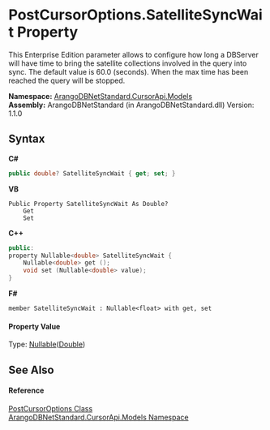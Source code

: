 # PostCursorOptions.SatelliteSyncWait Property 
 

This Enterprise Edition parameter allows to configure how long a DBServer will have time to bring the satellite collections involved in the query into sync. The default value is 60.0 (seconds). When the max time has been reached the query will be stopped.

**Namespace:**&nbsp;<a href="35799343-7a53-6c3b-95d1-21ff990d1b8b">ArangoDBNetStandard.CursorApi.Models</a><br />**Assembly:**&nbsp;ArangoDBNetStandard (in ArangoDBNetStandard.dll) Version: 1.1.0

## Syntax

**C#**<br />
``` C#
public double? SatelliteSyncWait { get; set; }
```

**VB**<br />
``` VB
Public Property SatelliteSyncWait As Double?
	Get
	Set
```

**C++**<br />
``` C++
public:
property Nullable<double> SatelliteSyncWait {
	Nullable<double> get ();
	void set (Nullable<double> value);
}
```

**F#**<br />
``` F#
member SatelliteSyncWait : Nullable<float> with get, set

```


#### Property Value
Type: <a href="https://docs.microsoft.com/dotnet/api/system.nullable-1" target="_blank" rel="noopener noreferrer">Nullable</a>(<a href="https://docs.microsoft.com/dotnet/api/system.double" target="_blank" rel="noopener noreferrer">Double</a>)

## See Also


#### Reference
<a href="33e10911-ea6c-31b3-60fc-c57350209014">PostCursorOptions Class</a><br /><a href="35799343-7a53-6c3b-95d1-21ff990d1b8b">ArangoDBNetStandard.CursorApi.Models Namespace</a><br />